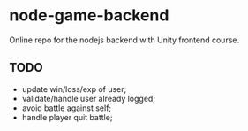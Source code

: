 # node-game-backend
Online repo for the nodejs backend with Unity frontend course.

## TODO

* update win/loss/exp of user;
* validate/handle user already logged;
* avoid battle against self;
* handle player quit battle;
